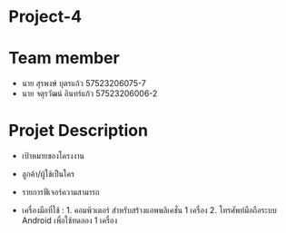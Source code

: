 # Project-4
# Team member
- นาย สุรพงษ์ บุตรแก้ว    57523206075-7
- นาย จตุรวัฒน์ อินทร์แก้ว  57523206006-2

# Projet Description
 - เป้าหมายของโครงงาน
 
 - ลูกค้า/ผู้ใช้เป็นใคร
 
 - รายการฟีเจอร์ความสามารถ
 
 - เครื่องมือที่ใช้ : 1. คอมพิวเตอร์ สำหรับสร้างแอพพลิเคชั่น 1 เครื่อง 
                2. โทรศัพท์มือถือระบบ Android เพื่อใช้ทดลอง 1 เครื่อง
